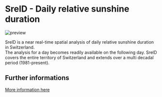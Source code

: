 # SrelD - Daily relative sunshine duration

![preview](${base_url}/meteosuise/Sunshine_Duration/SrelD/SrelD.png)

SrelD is a near real-time spatial analysis of daily relative sunshine duration in Switzerland.  
The analysis for a day becomes readily available on the following day. 
SrelD covers the entire territory of Switzerland and extends over a multi decadal period (1981-present).

## Further informations

[More information here](${base_url}/meteosuise/Sunshine_Duration/SrelD/SrelD.pdf)